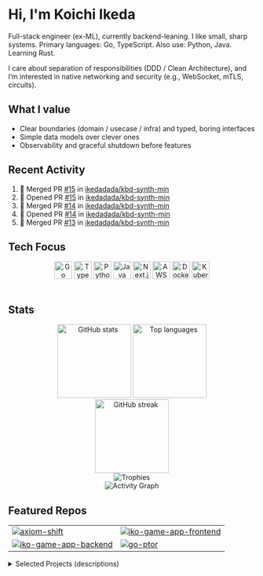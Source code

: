 # Hi, I'm Koichi Ikeda

Full-stack engineer (ex-ML), currently backend-leaning. I like small, sharp systems.
Primary languages: Go, TypeScript. Also use: Python, Java. Learning Rust.

I care about separation of responsibilities (DDD / Clean Architecture),
and I’m interested in native networking and security (e.g., WebSocket, mTLS, circuits).

## What I value
- Clear boundaries (domain / usecase / infra) and typed, boring interfaces
- Simple data models over clever ones
- Observability and graceful shutdown before features

## Recent Activity
<!--START_SECTION:activity-->
1. 🎉 Merged PR [#15](https://github.com//ikedadada/kbd-synth-min/pull/15) in [ikedadada/kbd-synth-min](https://github.com//ikedadada/kbd-synth-min)
2. 💪 Opened PR [#15](https://github.com//ikedadada/kbd-synth-min/pull/15) in [ikedadada/kbd-synth-min](https://github.com//ikedadada/kbd-synth-min)
3. 🎉 Merged PR [#14](https://github.com//ikedadada/kbd-synth-min/pull/14) in [ikedadada/kbd-synth-min](https://github.com//ikedadada/kbd-synth-min)
4. 💪 Opened PR [#14](https://github.com//ikedadada/kbd-synth-min/pull/14) in [ikedadada/kbd-synth-min](https://github.com//ikedadada/kbd-synth-min)
5. 🎉 Merged PR [#13](https://github.com//ikedadada/kbd-synth-min/pull/13) in [ikedadada/kbd-synth-min](https://github.com//ikedadada/kbd-synth-min)
<!--END_SECTION:activity-->


## Tech Focus

<div align="center">
  <img src="https://cdn.jsdelivr.net/gh/devicons/devicon/icons/go/go-original.svg" height="36" alt="Go"/>
  <img src="https://cdn.jsdelivr.net/gh/devicons/devicon/icons/typescript/typescript-original.svg" height="36" alt="TypeScript"/>
  <img src="https://cdn.jsdelivr.net/gh/devicons/devicon/icons/python/python-original.svg" height="36" alt="Python"/>
  <img src="https://cdn.jsdelivr.net/gh/devicons/devicon/icons/java/java-original.svg" height="36" alt="Java"/>
  <img src="https://cdn.jsdelivr.net/gh/devicons/devicon/icons/nextjs/nextjs-original.svg" height="36" alt="Next.js"/>
  <img src="https://cdn.jsdelivr.net/gh/devicons/devicon/icons/amazonwebservices/amazonwebservices-original-wordmark.svg" height="36" alt="AWS"/>
  <img src="https://cdn.jsdelivr.net/gh/devicons/devicon/icons/docker/docker-original.svg" height="36" alt="Docker"/>
  <img src="https://cdn.jsdelivr.net/gh/devicons/devicon/icons/kubernetes/kubernetes-plain.svg" height="36" alt="Kubernetes"/>
</div>

<br/>

## Stats

<div align="center">
  <img src="https://github-readme-stats.vercel.app/api?username=ikedadada&show_icons=true&theme=tokyonight&hide_title=true&rank_icon=github" height="150" alt="GitHub stats"/>
  <img src="https://github-readme-stats.vercel.app/api/top-langs/?username=ikedadada&layout=compact&theme=tokyonight&langs_count=8" height="150" alt="Top languages"/>
</div>

<div align="center">
  <img src="https://streak-stats.demolab.com?user=ikedadada&theme=tokyonight&hide_border=false" height="150" alt="GitHub streak"/>
</div>

<div align="center">
  <img src="https://github-profile-trophy.vercel.app/?username=ikedadada&theme=onedark&no-frame=true&no-bg=true&column=6" alt="Trophies"/>
</div>

<div align="center">
  <img src="https://github-readme-activity-graph.vercel.app/graph?username=ikedadada&theme=github-compact&radius=8" alt="Activity Graph"/>
</div>

## Featured Repos

<table>
  <tr>
    <td><a href="https://github.com/ikedadada/axiom-shift"><img src="https://github-readme-stats.vercel.app/api/pin/?username=ikedadada&repo=axiom-shift&theme=tokyonight" alt="axiom-shift"/></a></td>
    <td><a href="https://github.com/ikedadada/iko-game-app-frontend"><img src="https://github-readme-stats.vercel.app/api/pin/?username=ikedadada&repo=iko-game-app-frontend&theme=tokyonight" alt="iko-game-app-frontend"/></a></td>
  </tr>
  <tr>
    <td><a href="https://github.com/ikedadada/iko-game-app-backend"><img src="https://github-readme-stats.vercel.app/api/pin/?username=ikedadada&repo=iko-game-app-backend&theme=tokyonight" alt="iko-game-app-backend"/></a></td>
    <td><a href="https://github.com/ikedadada/go-ptor"><img src="https://github-readme-stats.vercel.app/api/pin/?username=ikedadada&repo=go-ptor&theme=tokyonight" alt="go-ptor"/></a></td>
  </tr>
</table>

<details>
  <summary>Selected Projects (descriptions)</summary>

- **Axiom Shift** — PvE strategy prototype aiming for a “new run, new rules” experience:
  the ruleset changes on each launch. Go + Ebiten; domain/usecase/ui kept separate.  

  - https://github.com/ikedadada/axiom-shift

- **molecule-playground** — SPA app using React Router to avoid complex Next.js upgrade paths;
  additionally experimented with in-browser 3D rendering.

  - https://github.com/ikedadada/molecule-playground
  - https://ikedadada.github.io/molecule-playground

- **iko-game-app-frontend** — Next.js (TypeScript) frontend for a browser online game,
  using WebSocket-based real-time communication.  

  - https://github.com/ikedadada/iko-game-app-frontend

- **iko-game-app-backend** — TypeScript backend for the same game:
  WebSocket endpoints + simple state management; containerized.  

  - https://github.com/ikedadada/iko-game-app-backend

- **go-ptor** — WIP pseudo-Tor (pTor) in Go; exploring circuit building and multi-hop routing.

  - https://github.com/ikedadada/go-ptor

</details>
